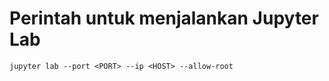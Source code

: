 # Perintah untuk menjalankan Jupyter Lab

```
jupyter lab --port <PORT> --ip <HOST> --allow-root
```
